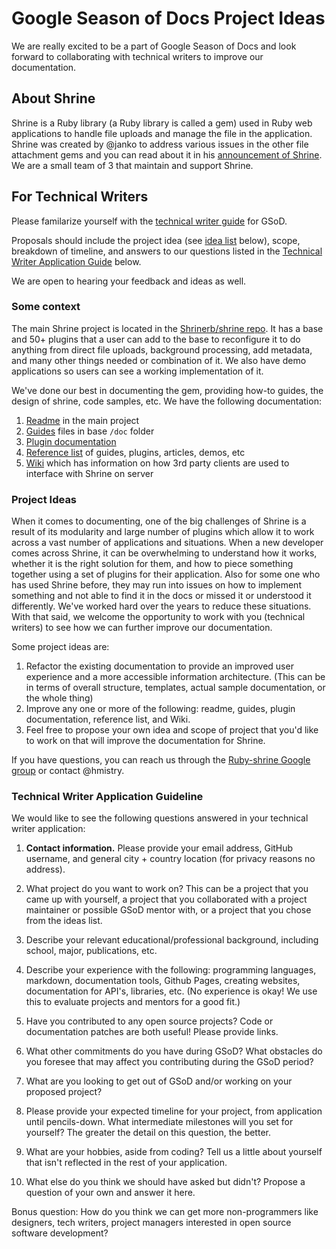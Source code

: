 # Google Season of Docs Project Ideas

We are really excited to be a part of Google Season of Docs and look forward to collaborating with technical writers to improve our documentation. 

## About Shrine

Shrine is a Ruby library (a Ruby library is called a gem) used in Ruby web applications to handle file uploads and manage the file in the application. Shrine was created by @janko to address various issues in the other file attachment gems and you can read about it in his [announcement of Shrine](https://twin.github.io/introducing-shrine/). We are a small team of 3 that maintain and support Shrine.

## For Technical Writers

Please familarize yourself with the [technical writer guide](https://developers.google.com/season-of-docs/docs/tech-writer-guide) for GSoD.

Proposals should include the project idea (see [idea list](#project-ideas) below), scope, breakdown of timeline, and answers to our questions listed in the [Technical Writer Application Guide](#technical-writer-application-guideline) below.

We are open to hearing your feedback and ideas as well.

### Some context

The main Shrine project is located in the [Shrinerb/shrine repo](https://github.com/shrinerb/shrine). It has a base and 50+ plugins that a user can add to the base to reconfigure it to do anything from direct file uploads, background processing, add metadata, and many other things needed or combination of it. We also have demo applications so users can see a working implementation of it.

We've done our best in documenting the gem, providing how-to guides, the design of shrine, code samples, etc. We have the following documentation:

1. [Readme](https://github.com/shrinerb/shrine/blob/master/README.md) in the main project
2. [Guides](https://github.com/shrinerb/shrine/tree/master/doc) files in base `/doc` folder
3. [Plugin documentation](https://github.com/shrinerb/shrine/tree/master/doc/plugins)
4. [Reference list](https://shrinerb.com) of guides, plugins, articles, demos, etc
5. [Wiki](https://github.com/shrinerb/shrine/wiki) which has information on how 3rd party clients are used to interface with Shrine on server

### Project Ideas

When it comes to documenting, one of the big challenges of Shrine is a result of its modularity and large number of plugins which allow it to work across a vast number of applications and situations. When a new developer comes across Shrine, it can be overwhelming to understand how it works, whether it is the right solution for them, and how to piece something together using a set of plugins for their application. Also for some one who has used Shrine before, they may run into issues on how to implement something and not able to find it in the docs or missed it or understood it differently. We've worked hard over the years to reduce these situations. With that said, we welcome the opportunity to work with you (technical writers) to see how we can further improve our documentation.

Some project ideas are:

1. Refactor the existing documentation to provide an improved user experience and a more accessible information architecture. (This can be in terms of overall structure, templates, actual sample documentation, or the whole thing)
2. Improve any one or more of the following: readme, guides, plugin documentation, reference list, and Wiki.
3. Feel free to propose your own idea and scope of project that you'd like to work on that will improve the documentation for Shrine.

If you have questions, you can reach us through the [Ruby-shrine Google group](https://groups.google.com/forum/#!forum/ruby-shrine) or contact @hmistry.

### Technical Writer Application Guideline

We would like to see the following questions answered in your technical writer application:

1. **Contact information.** Please provide your email address, GitHub username, and general city + country location (for privacy reasons no address).

2. What project do you want to work on? This can be a project that you came up with yourself, a project that you collaborated with a project maintainer or possible GSoD mentor with, or a project that you chose from the ideas list.

3. Describe your relevant educational/professional background, including school, major, publications, etc.

4. Describe your experience with the following: programming languages, markdown, documentation tools, Github Pages, creating websites, documentation for API's, libraries, etc. (No experience is okay! We use this to evaluate projects and mentors for a good fit.)

5. Have you contributed to any open source projects? Code or documentation patches are both useful! Please provide links.

6. What other commitments do you have during GSoD? What obstacles do you foresee that may affect you contributing during the GSoD period?

7. What are you looking to get out of GSoD and/or working on your proposed project?

8. Please provide your expected timeline for your project, from application until pencils-down. What intermediate milestones will you set for yourself? The greater the detail on this question, the better.

9. What are your hobbies, aside from coding? Tell us a little about yourself that isn't reflected in the rest of your application.

10. What else do you think we should have asked but didn't? Propose a question of your own and answer it here.

Bonus question: How do you think we can get more non-programmers like designers, tech writers, project managers interested in open source software development?
